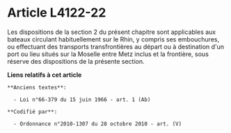 # Article L4122-22

Les dispositions de la section 2 du présent chapitre sont applicables aux bateaux circulant habituellement sur le Rhin, y
compris ses embouchures, ou effectuant des transports transfrontières au départ ou à destination d'un port ou lieu situés sur
la Moselle entre Metz inclus et la frontière, sous réserve des dispositions de la présente section.

**Liens relatifs à cet article**

	**Anciens textes**:

	  - Loi n°66-379 du 15 juin 1966 - art. 1 (Ab)

	**Codifié par**:

	  - Ordonnance n°2010-1307 du 28 octobre 2010 - art. (V)
